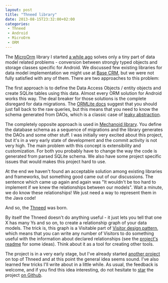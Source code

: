 ```yaml
---
layout: post
title: "Thneed library"
date: 2013-08-15T23:32:00+02:00
categories:
 - Thneed
 - Android
 - MicroOrm
 - ORM
---
```


The [MicroOrm](https://github.com/chalup/microorm) library I started [a while ago](/blog/2013/05/28/weekend-hack-microorm-library) solves only a tiny part of data model related problems - conversion between strongly typed objects and storage classes specific for Android. We discussed few existing libraries for data model implementation we might use at [Base CRM](http://getbase.com/), but we were not fully satisfied with any of them. There are two approaches to this problem:

The first approach is to define the Data Access Objects / entity objects and create SQLite tables using this data. Almost every ORM solution for Android works this way. The deal breaker for those solutions is the complete disregard for data migrations. The [ORMLite docs](http://ormlite.com/javadoc/ormlite-core/doc-files/ormlite_4.html#Upgrading-Schema) suggest that you should just fall back to the raw queries, but this means that you need to know the schema generated from DAOs, which is a classic case of [leaky abstraction](http://www.joelonsoftware.com/articles/LeakyAbstractions.html).

The completely opposite approach is used in [Mechanoid library](http://robotoworks.com/mechanoid/doc/db/). You define the database schema as a sequence of migrations and the library generates the DAOs and some other stuff. I was initially very excited about this project, but it's in a very early state of development and the commit activity is not very high. The main problem with this concept is extensibility and customization. For both you probably have to change the way the code is generated from parsed SQLite schema. We also have some project specific issues that would makes this project hard to use.

At the end we haven't found an acceptable solution among existing libraries and frameworks, but something good came out of our discussions. The sentence which came up again and again was "It wouldn't be too hard to implement if we knew the relationships between our models". Wait a minute, we do know these relationships! We just need a way to represent them in the Java code!

And so, the [Thneed](https://github.com/chalup/thneed) was born.

By itself the Thneed doesn't do anything useful - it just lets you tell that one X has many Ys and so on, to create a relationship graph of your data models. The trick is, this graph is a Visitable part of [Visitor design pattern](http://en.wikipedia.org/wiki/Visitor_pattern), which means that you can write any number of Visitors to do something useful with the information about declared relationships (see the [project's readme](https://github.com/chalup/thneed/blob/master/README.md) for some ideas). Think about it as a tool for creating other tools.

The project is in a very early stage, but I've already started [another project](https://github.com/futuresimple/forger) on top of Thneed and at this point the general idea seems sound. I've also learned few tricks I'll write about in a little while. As usual, the feedback is welcome, and if you find this idea interesting, do not hesitate to [star](https://github.com/chalup/thneed/star) the project [on Github](https://github.com/chalup/thneed/).
